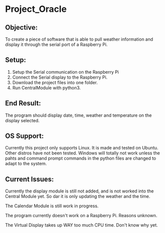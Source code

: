 # Project_Oracle
## Objective: 
To create a piece of software that is able to pull weather information and display it through the serial port of a Raspberry Pi. 

## Setup: 
  1. Setup the Serial communication on the Raspberry Pi
  2. Connect the Serial display to the Raspberry Pi. 
  3. Download the project files into one folder. 
  4. Run CentralModule with python3. 
 
 ## End Result: 
 The program should display date, time, weather and temperature on the display selected.  
 
 ## OS Support: 
 Currently this project only supports Linux. It is made and tested on Ubuntu. Other distros have not been tested. Windows will totally not work unless the pahts and command prompt commands in the python files are changed to adapt to the system. 

 ## Current Issues:
 Currently the display module is still not added, and is not worked into the Central Module yet. So dar it is only updating the weather and the time. 
 
 The Calendar Module is still work in progress. 
 
 The program currently doesn't work on a Raspberry Pi. Reasons unknown. 
 
 The Virtual Display takes up WAY too much CPU time. Don't know why yet. 
 
